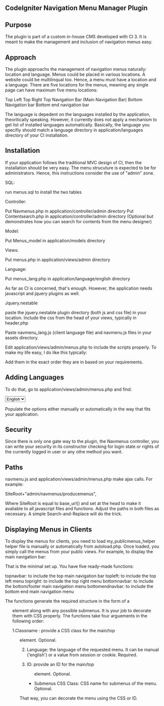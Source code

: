 CodeIgniter Navigation Menu Manager Plugin
-----------------------------------------------------------------------------

Purpose
--------------------------------------------------------------------

The plugin is part of a custom in-house CMS developed with CI 3. It is meant to make the management and inclusion of navigation menus easy.

Approach
----------------------------------------------------------------

The plugin approachs the management of navigation menus naturally: location and language. Menus could be placed in various locations. A website could be multilinqual too. Hence, a menu must have a location and a language. There are five locations for the menus, meaning any single page can have maximum five menu locations:

Top Left
Top Right
Top Navigation Bar (Main Navigation Bar)
Bottom Navigation bar
Bottom end navigation bar

The language is depedent on the languages installed by the application, theoritically speaking. However, it currently does not apply a mechanism to get list of installed languages automatically. Basically, the language you specifiy should match a language directory in application/languages directory of your CI installation.


Installation
-----------------------------------------------------------------

If your application follows the traditional MVC design of CI, then the installation should be very easy. The menu strucuture is expected to be for administrators. Hence, this instructions consider the use of "admin" zone.

SQL:

run menus.sql to install the two tables


Controller:

Put Navmenus.php in application/controller/admin directory
Put Contentsearch.php in application/controller/admin directory (Optional but demonstrates how you can search for contents from the menu designer)

Model:

Put Menus_model in application/models directory


Views:

Put menus.php in application/views/admin directory

Language:

Put menus_lang.php in application/language/english directory



As far as CI is concerned, that's enough. However, the application needs javascript and jquery plugins as well.

Jquery.nestable

paste the jquery.nestable plugin directory (both js and css file) in your location. Include the css from the head of your views, typically in header.php

Paste navmenu_lang.js (client language file) and navmenu.js files in your assets directory.

Edit application/views/admin/menus.php to include the scripts properly. To make my life easy, I do like this typically:

 <script src="<?php echo currentlanguagefolder();?>navmenu_lang.js"></script>
<script src="<?php echo currentjsfolder();?>navmenu.js"></script>
<script src="<?php echo currentpluginsfolder();?>nestle/jquery.nestable.js"></script>

Add them in the exact order they are in based on your requirements.


Adding Languages
------------------------------------------------------------------------------

To do that, go to application/views/admin/menus.php and find:

<select id="menu_languages" class="form-control">
   <option value="english">English</option>
   <option value="it">Italian</option> 
   <option value="nl">Dutch</option>
</select>

Populate the options either manually or automatically in the way that fits your application.


Security
---------------------------------------------------------------------------------

Since there is only one gate way to the plugin, the Navmenus controller, you can write your security in its constructor checking for login state or rights of the currently logged in user or any othe method you want.


Paths
--------------------------------------------------------------------------------

navmenu.js and application/views/admin/menus.php make ajax calls. For example:

SiteRoot+"admin/navmenus/producemenus",


Where SiteRoot is equal to base_url() and set at the head to make it avaliable to all javascript files and functions. Adjust the paths in both files as necessary. A simple Search-and-Replace will do the trick.



Displaying Menus in Clients
------------------------------------------------------
To display the menus for clients, you need to load my_publicmenus_helper helper file is manually or automatically from autoload.php. Once loaded, you simply call the menus from your public views. For example, to display the main navigation bar:

<nav>
<?php echo topnavbar('','english');?>
</nav>

That is the minimal set up. You have five ready-made functions:

topnavbar: to include the top main navigation bar
topleft: to include the top left menu
topright: to include the top right menu
bottomnavbar: to include the bottom/footer main navigation menu
bottomendnavbar: to include the bottom end main navigation menu

The functions generate the required structure in the form of a <ul> element along with any possible submenus. It is your job to decorate them with CSS properly. The functions take four arguements in the following order:

1.Classname : provide a CSS class for the main/top <ul> element. Optional.

2. Language: the language of the requested menu. It can be manual ('english') or a value from session or cookie. Required.

3. ID: provide an ID for the main/top <ul> element. Optional.

4. Submenus CSS Class: CSS name for submenus of the menu. Optional.


That way, you can decorate the menu using the CSS or ID.




